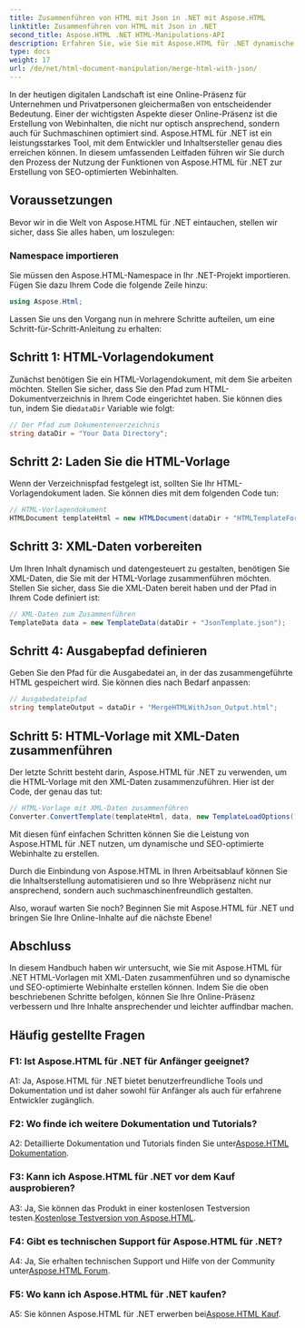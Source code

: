 ```yaml
---
title: Zusammenführen von HTML mit Json in .NET mit Aspose.HTML
linktitle: Zusammenführen von HTML mit Json in .NET
second_title: Aspose.HTML .NET HTML-Manipulations-API
description: Erfahren Sie, wie Sie mit Aspose.HTML für .NET dynamische Webinhalte erstellen. Stärken Sie Ihre Onlinepräsenz und begeistern Sie Ihr Publikum.
type: docs
weight: 17
url: /de/net/html-document-manipulation/merge-html-with-json/
---
```


In der heutigen digitalen Landschaft ist eine Online-Präsenz für Unternehmen und Privatpersonen gleichermaßen von entscheidender Bedeutung. Einer der wichtigsten Aspekte dieser Online-Präsenz ist die Erstellung von Webinhalten, die nicht nur optisch ansprechend, sondern auch für Suchmaschinen optimiert sind. Aspose.HTML für .NET ist ein leistungsstarkes Tool, mit dem Entwickler und Inhaltsersteller genau dies erreichen können. In diesem umfassenden Leitfaden führen wir Sie durch den Prozess der Nutzung der Funktionen von Aspose.HTML für .NET zur Erstellung von SEO-optimierten Webinhalten. 

## Voraussetzungen

Bevor wir in die Welt von Aspose.HTML für .NET eintauchen, stellen wir sicher, dass Sie alles haben, um loszulegen:

### Namespace importieren

Sie müssen den Aspose.HTML-Namespace in Ihr .NET-Projekt importieren. Fügen Sie dazu Ihrem Code die folgende Zeile hinzu:

```csharp
using Aspose.Html;
```

Lassen Sie uns den Vorgang nun in mehrere Schritte aufteilen, um eine Schritt-für-Schritt-Anleitung zu erhalten:

## Schritt 1: HTML-Vorlagendokument

 Zunächst benötigen Sie ein HTML-Vorlagendokument, mit dem Sie arbeiten möchten. Stellen Sie sicher, dass Sie den Pfad zum HTML-Dokumentverzeichnis in Ihrem Code eingerichtet haben. Sie können dies tun, indem Sie die`dataDir` Variable wie folgt:

```csharp
// Der Pfad zum Dokumentenverzeichnis
string dataDir = "Your Data Directory";
```

## Schritt 2: Laden Sie die HTML-Vorlage

Wenn der Verzeichnispfad festgelegt ist, sollten Sie Ihr HTML-Vorlagendokument laden. Sie können dies mit dem folgenden Code tun:

```csharp
// HTML-Vorlagendokument
HTMLDocument templateHtml = new HTMLDocument(dataDir + "HTMLTemplateForJson.html");
```

## Schritt 3: XML-Daten vorbereiten

Um Ihren Inhalt dynamisch und datengesteuert zu gestalten, benötigen Sie XML-Daten, die Sie mit der HTML-Vorlage zusammenführen möchten. Stellen Sie sicher, dass Sie die XML-Daten bereit haben und der Pfad in Ihrem Code definiert ist:

```csharp
// XML-Daten zum Zusammenführen
TemplateData data = new TemplateData(dataDir + "JsonTemplate.json");
```

## Schritt 4: Ausgabepfad definieren

Geben Sie den Pfad für die Ausgabedatei an, in der das zusammengeführte HTML gespeichert wird. Sie können dies nach Bedarf anpassen:

```csharp
// Ausgabedateipfad
string templateOutput = dataDir + "MergeHTMLWithJson_Output.html";
```

## Schritt 5: HTML-Vorlage mit XML-Daten zusammenführen

Der letzte Schritt besteht darin, Aspose.HTML für .NET zu verwenden, um die HTML-Vorlage mit den XML-Daten zusammenzuführen. Hier ist der Code, der genau das tut:

```csharp
// HTML-Vorlage mit XML-Daten zusammenführen
Converter.ConvertTemplate(templateHtml, data, new TemplateLoadOptions(), templateOutput);
```

Mit diesen fünf einfachen Schritten können Sie die Leistung von Aspose.HTML für .NET nutzen, um dynamische und SEO-optimierte Webinhalte zu erstellen. 

Durch die Einbindung von Aspose.HTML in Ihren Arbeitsablauf können Sie die Inhaltserstellung automatisieren und so Ihre Webpräsenz nicht nur ansprechend, sondern auch suchmaschinenfreundlich gestalten. 

Also, worauf warten Sie noch? Beginnen Sie mit Aspose.HTML für .NET und bringen Sie Ihre Online-Inhalte auf die nächste Ebene!

## Abschluss

In diesem Handbuch haben wir untersucht, wie Sie mit Aspose.HTML für .NET HTML-Vorlagen mit XML-Daten zusammenführen und so dynamische und SEO-optimierte Webinhalte erstellen können. Indem Sie die oben beschriebenen Schritte befolgen, können Sie Ihre Online-Präsenz verbessern und Ihre Inhalte ansprechender und leichter auffindbar machen.

## Häufig gestellte Fragen

### F1: Ist Aspose.HTML für .NET für Anfänger geeignet?

A1: Ja, Aspose.HTML für .NET bietet benutzerfreundliche Tools und Dokumentation und ist daher sowohl für Anfänger als auch für erfahrene Entwickler zugänglich.

### F2: Wo finde ich weitere Dokumentation und Tutorials?

 A2: Detaillierte Dokumentation und Tutorials finden Sie unter[Aspose.HTML Dokumentation](https://reference.aspose.com/html/net/).

### F3: Kann ich Aspose.HTML für .NET vor dem Kauf ausprobieren?

 A3: Ja, Sie können das Produkt in einer kostenlosen Testversion testen.[Kostenlose Testversion von Aspose.HTML](https://releases.aspose.com/).

### F4: Gibt es technischen Support für Aspose.HTML für .NET?

 A4: Ja, Sie erhalten technischen Support und Hilfe von der Community unter[Aspose.HTML Forum](https://forum.aspose.com/).

### F5: Wo kann ich Aspose.HTML für .NET kaufen?

 A5: Sie können Aspose.HTML für .NET erwerben bei[Aspose.HTML Kauf](https://purchase.aspose.com/buy).